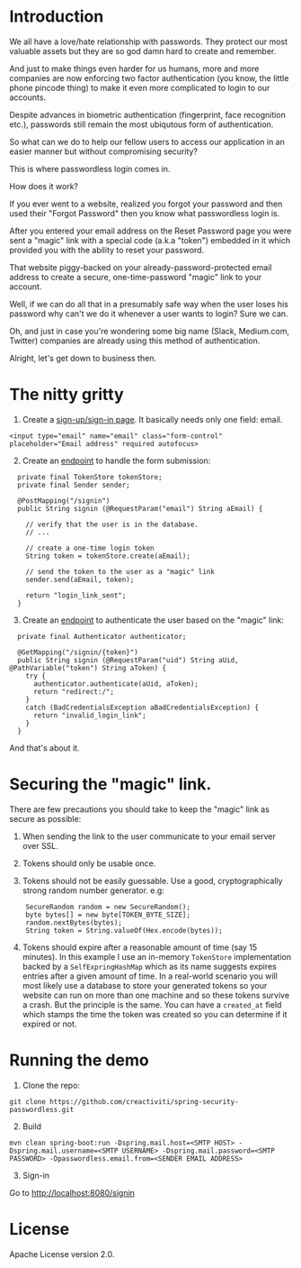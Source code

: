 # Introduction

We all have a love/hate relationship with passwords. They protect our most valuable assets but they are so god damn hard to create and remember. 

And just to make things even harder for us humans, more and more companies are now enforcing two factor authentication (you know, the little phone pincode thing) to make it even more complicated to login to our accounts.

Despite advances in biometric authentication (fingerprint, face recognition etc.), passwords still remain the most ubiqutous form of authentication. 

So what can we do to help our fellow users to access our application in an easier manner but without compromising security?

This is where passwordless login comes in.

How does it work? 

If you ever went to a website, realized you forgot your password and then used their "Forgot Password" then you know what passwordless login is. 

After you entered your email address on the Reset Password page you were sent a "magic" link with a special code (a.k.a "token") embedded in it which provided you with the ability to reset your password. 

That website piggy-backed on your already-password-protected email address to create a secure, one-time-password "magic" link to your account. 

Well, if we can do all that in a presumably safe way when the user loses his password why can't we do it whenever a user wants to login? Sure we can.

Oh, and just in case you're wondering some big name (Slack, Medium.com, Twitter) companies are already using this method of authentication.

Alright, let's get down to business then.  

# The nitty gritty

1. Create a [sign-up/sign-in page](https://github.com/creactiviti/spring-security-passwordless/blob/master/src/main/resources/templates/signin.html). It basically needs only one field: email.

```
<input type="email" name="email" class="form-control" placeholder="Email address" required autofocus>
```

2. Create an [endpoint](https://github.com/creactiviti/spring-security-passwordless/blob/master/src/main/java/com/creactiviti/spring/security/passwordless/web/SigninController.java#L35) to handle the form submission:

```
  private final TokenStore tokenStore;
  private final Sender sender;

  @PostMapping("/signin")
  public String signin (@RequestParam("email") String aEmail) {
    
    // verify that the user is in the database.
    // ...
    
    // create a one-time login token
    String token = tokenStore.create(aEmail);
    
    // send the token to the user as a "magic" link
    sender.send(aEmail, token);
    
    return "login_link_sent";
  }
```

3. Create an [endpoint](https://github.com/creactiviti/spring-security-passwordless/blob/master/src/main/java/com/creactiviti/spring/security/passwordless/web/SigninController.java#L48) to authenticate the user based on the "magic" link:

```
  private final Authenticator authenticator;

  @GetMapping("/signin/{token}")
  public String signin (@RequestParam("uid") String aUid, @PathVariable("token") String aToken) {
    try {
      authenticator.authenticate(aUid, aToken);
      return "redirect:/";
    }
    catch (BadCredentialsException aBadCredentialsException) {
      return "invalid_login_link";
    }
  }
```

And that's about it.

# Securing the "magic" link.

There are few precautions you should take to keep the "magic" link as secure as possible:

1. When sending the link to the user communicate to your email server over SSL. 

2. Tokens should only be usable once. 

3. Tokens should not be easily guessable. Use a good, cryptographically strong random number generator. e.g:

```
    SecureRandom random = new SecureRandom();
    byte bytes[] = new byte[TOKEN_BYTE_SIZE];
    random.nextBytes(bytes);
    String token = String.valueOf(Hex.encode(bytes));
```
     
4. Tokens should expire after a reasonable amount of time (say 15 minutes). In this example I use an in-memory `TokenStore` implementation backed by a `SelfExpringHashMap` which as its name suggests expires entries after a given amount of time. In a real-world scenario you will most likely use a database to store your generated tokens so your website can run on more than one machine and so these tokens survive a crash. But the principle is the same. You can have a `created_at` field which stamps the time the token was created so you can determine if it expired or not.


# Running the demo

1. Clone the repo:

```
git clone https://github.com/creactiviti/spring-security-passwordless.git
```

2. Build

```
mvn clean spring-boot:run -Dspring.mail.host=<SMTP HOST> -Dspring.mail.username=<SMTP USERNAME> -Dspring.mail.password=<SMTP PASSWORD> -Dpasswordless.email.from=<SENDER EMAIL ADDRESS>
```

3. Sign-in

Go to [http://localhost:8080/signin](http://localhost:8080/signin)


# License

Apache License version 2.0.

